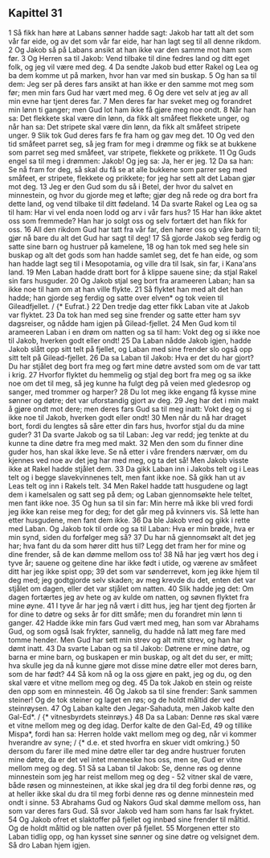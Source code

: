 ## Kapittel 31

1 Så fikk han høre at Labans sønner hadde sagt: Jakob har tatt alt det som vår far eide, og av det som vår far eide, har han lagt seg til all denne rikdom.
2 Og Jakob så på Labans ansikt at han ikke var den samme mot ham som før.
3 Og Herren sa til Jakob: Vend tilbake til dine fedres land og ditt eget folk, og jeg vil være med deg.
4 Da sendte Jakob bud etter Rakel og Lea og ba dem komme ut på marken, hvor han var med sin buskap.
5 Og han sa til dem: Jeg ser på deres fars ansikt at han ikke er den samme mot meg som før; men min fars Gud har vært med meg.
6 Og dere vet selv at jeg av all min evne har tjent deres far.
7 Men deres far har sveket meg og forandret min lønn ti ganger; men Gud lot ham ikke få gjøre meg noe ondt.
8 Når han sa: Det flekkete skal være din lønn, da fikk alt småfeet flekkete unger, og når han sa: Det stripete skal være din lønn, da fikk alt småfeet stripete unger.
9 Slik tok Gud deres fars fe fra ham og gav meg det.
10 Og ved den tid småfeet parret seg, så jeg fram for meg i drømme og fikk se at bukkene som parret seg med småfeet, var stripete, flekkete og prikkete.
11 Og Guds engel sa til meg i drømmen: Jakob! Og jeg sa: Ja, her er jeg.
12 Da sa han: Se nå fram for deg, så skal du få se at alle bukkene som parrer seg med småfeet, er stripete, flekkete og prikkete; for jeg har sett alt det Laban gjør mot deg.
13 Jeg er den Gud som du så i Betel, der hvor du salvet en minnestein, og hvor du gjorde meg et løfte; gjør deg nå rede og dra bort fra dette land, og vend tilbake til ditt fødeland.
14 Da svarte Rakel og Lea og sa til ham: Har vi vel enda noen lodd og arv i vår fars hus?
15 Har han ikke aktet oss som fremmede? Han har jo solgt oss og selv fortært det han fikk for oss.
16 All den rikdom Gud har tatt fra vår far, den hører oss og våre barn til; gjør nå bare du alt det Gud har sagt til deg!
17 Så gjorde Jakob seg ferdig og satte sine barn og hustruer på kamelene,
18 og han tok med seg hele sin buskap og alt det gods som han hadde samlet seg, det fe han eide, og som han hadde lagt seg til i Mesopotamia, og ville dra til Isak, sin far, i Kana'ans land.
19 Men Laban hadde dratt bort for å klippe sauene sine; da stjal Rakel sin fars husguder.
20 Og Jakob stjal seg bort fra arameeren Laban; han sa ikke noe til ham om at han ville flykte.
21 Så flyktet han med alt det han hadde; han gjorde seg ferdig og satte over elven* og tok veien til Gileadfjellet. / {* Eufrat.}
22 Den tredje dag etter fikk Laban vite at Jakob var flyktet.
23 Da tok han med seg sine frender og satte etter ham syv dagsreiser, og nådde ham igjen på Gilead-fjellet.
24 Men Gud kom til arameeren Laban i en drøm om natten og sa til ham: Vokt deg og si ikke noe til Jakob, hverken godt eller ondt!
25 Da Laban nådde Jakob igjen, hadde Jakob slått opp sitt telt på fjellet, og Laban med sine frender slo også opp sitt telt på Gilead-fjellet.
26 Da sa Laban til Jakob: Hva er det du har gjort? Du har stjålet deg bort fra meg og ført mine døtre avsted som om de var tatt i krig.
27 Hvorfor flyktet du hemmelig og stjal deg bort fra meg og sa ikke noe om det til meg, så jeg kunne ha fulgt deg på veien med gledesrop og sanger, med trommer og harper?
28 Du lot meg ikke engang få kysse mine sønner og døtre; det var uforstandig gjort av deg.
29 Jeg har det i min makt å gjøre ondt mot dere; men deres fars Gud sa til meg inatt: Vokt deg og si ikke noe til Jakob, hverken godt eller ondt!
30 Men når du nå har draget bort, fordi du lengtes så såre etter din fars hus, hvorfor stjal du da mine guder?
31 Da svarte Jakob og sa til Laban: Jeg var redd; jeg tenkte at du kunne ta dine døtre fra meg med makt.
32 Men den som du finner dine guder hos, han skal ikke leve. Se nå etter i våre frenders nærvær, om du kjennes ved noe av det jeg har med meg, og ta det så! Men Jakob visste ikke at Rakel hadde stjålet dem.
33 Da gikk Laban inn i Jakobs telt og i Leas telt og i begge slavekvinnenes telt, men fant ikke noe. Så gikk han ut av Leas telt og inn i Rakels telt.
34 Men Rakel hadde tatt husgudene og lagt dem i kamelsalen og satt seg på dem; og Laban gjennomsøkte hele teltet, men fant ikke noe.
35 Og hun sa til sin far: Min herre må ikke bli vred fordi jeg ikke kan reise meg for deg; for det går meg på kvinners vis. Så lette han etter husgudene, men fant dem ikke.
36 Da ble Jakob vred og gikk i rette med Laban. Og Jakob tok til orde og sa til Laban: Hva er min brøde, hva er min synd, siden du forfølger meg så?
37 Du har nå gjennomsøkt alt det jeg har; hva fant du da som hører ditt hus til? Legg det fram her for mine og dine frender, så de kan dømme mellom oss to!
38 Nå har jeg vært hos deg i tyve år; sauene og geitene dine har ikke født i utide, og værene av småfeet ditt har jeg ikke spist opp;
39 det som var sønderrevet, kom jeg ikke hjem til deg med; jeg godtgjorde selv skaden; av meg krevde du det, enten det var stjålet om dagen, eller det var stjålet om natten.
40 Slik hadde jeg det: Om dagen fortærtes jeg av hete og av kulde om natten, og søvnen flyktet fra mine øyne.
41 I tyve år har jeg nå vært i ditt hus, jeg har tjent deg fjorten år for dine to døtre og seks år for ditt småfe; men du forandret min lønn ti ganger.
42 Hadde ikke min fars Gud vært med meg, han som var Abrahams Gud, og som også Isak frykter, sannelig, du hadde nå latt meg fare med tomme hender. Men Gud har sett min strev og alt mitt strev, og han har dømt inatt.
43 Da svarte Laban og sa til Jakob: Døtrene er mine døtre, og barna er mine barn, og buskapen er min buskap, og alt det du ser, er mitt; hva skulle jeg da nå kunne gjøre mot disse mine døtre eller mot deres barn, som de har født?
44 Så kom nå og la oss gjøre en pakt, jeg og du, og den skal være et vitne mellom meg og deg.
45 Da tok Jakob en stein og reiste den opp som en minnestein.
46 Og Jakob sa til sine frender: Sank sammen steiner! Og de tok steiner og laget en røs; og de holdt måltid der ved steinrøysen.
47 Og Laban kalte den Jegar-Sahaduta, men Jakob kalte den Gal-Ed*. / {* vitnesbyrdets steinrøys.}
48 Da sa Laban: Denne røs skal være et vitne mellom meg og deg idag. Derfor kalte de den Gal-Ed,
49 og tillike Mispa*, fordi han sa: Herren holde vakt mellom meg og deg, når vi kommer hverandre av syne; / {* d.e. et sted hvorfra en skuer vidt omkring.}
50 dersom du farer ille med mine døtre eller tar deg andre hustruer foruten mine døtre, da er det vel intet menneske hos oss, men se, Gud er vitne mellom meg og deg.
51 Så sa Laban til Jakob: Se, denne røs og denne minnestein som jeg har reist mellom meg og deg -
52 vitner skal de være, både røsen og minnesteinen, at ikke skal jeg dra til deg forbi denne røs, og at heller ikke skal du dra til meg forbi denne røs og denne minnestein med ondt i sinne.
53 Abrahams Gud og Nakors Gud skal dømme mellom oss, han som var deres fars Gud. Så svor Jakob ved ham som hans far Isak fryktet.
54 Og Jakob ofret et slaktoffer på fjellet og innbød sine frender til måltid. Og de holdt måltid og ble natten over på fjellet.
55 Morgenen etter sto Laban tidlig opp, og han kysset sine sønner og sine døtre og velsignet dem. Så dro Laban hjem igjen.
